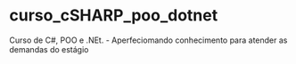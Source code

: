 # curso_cSHARP_poo_dotnet
Curso de C#, POO e .NEt. - Aperfeciomando conhecimento para atender as demandas do estágio
